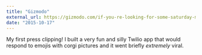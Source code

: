 ```yaml
---
title: "Gizmodo"
external_url: https://gizmodo.com/if-you-re-looking-for-some-saturday-morning-inspiration-1737098561
date: "2015-10-17"
---
```


My first press clipping! I built a very fun and silly Twilio app that would respond to emojis with corgi pictures and it went briefly _extremely_ viral.

